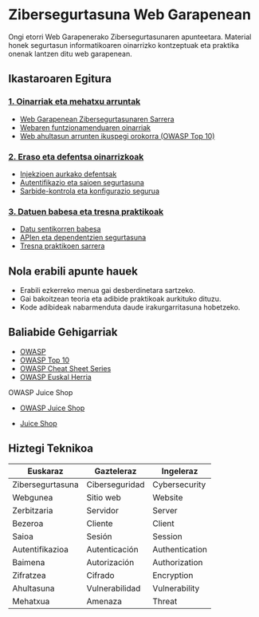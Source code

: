 # Zibersegurtasuna Web Garapenean

Ongi etorri Web Garapenerako Zibersegurtasunaren apunteetara. Material honek segurtasun informatikoaren oinarrizko kontzeptuak eta praktika onenak lantzen ditu web garapenean.

## Ikastaroaren Egitura

### [1. Oinarriak eta mehatxu arruntak](oinarriak_mehatxuak/sarrera/)
- [Web Garapenean Zibersegurtasunaren Sarrera](oinarriak_mehatxuak/sarrera/)
- [Webaren funtzionamenduaren oinarriak](oinarriak_mehatxuak/web_oinarriak/)
- [Web ahultasun arrunten ikuspegi orokorra (OWASP Top 10)](oinarriak_mehatxuak/owasp_top10/)

### [2. Eraso eta defentsa oinarrizkoak](eraso_defentsak/injekzioak/)
- [Injekzioen aurkako defentsak](eraso_defentsak/injekzioak/)
- [Autentifikazio eta saioen segurtasuna](eraso_defentsak/autentifikazioa/)
- [Sarbide-kontrola eta konfigurazio segurua](eraso_defentsak/sarbide_kontrola/)

### [3. Datuen babesa eta tresna praktikoak](datu_babesa/datu_sentikorrak/)
- [Datu sentikorren babesa](datu_babesa/datu_sentikorrak/)
- [APIen eta dependentzien segurtasuna](datu_babesa/api_segurtasuna/)
- [Tresna praktikoen sarrera](datu_babesa/tresnak/)

## Nola erabili apunte hauek

- Erabili ezkerreko menua gai desberdinetara sartzeko.
- Gai bakoitzean teoria eta adibide praktikoak aurkituko dituzu.
- Kode adibideak nabarmenduta daude irakurgarritasuna hobetzeko.


## Baliabide Gehigarriak

- <a href="https://owasp.org/" target="_blank">OWASP</a>
- <a href="https://owasp.org/www-project-top-ten/" target="_blank">OWASP Top 10</a>
- <a href="https://cheatsheetseries.owasp.org/" target="_blank">OWASP Cheat Sheet Series</a>
- <a href="https://owasp.org/www-chapter-euskal-herria/" target="_blank">OWASP Euskal Herria</a>

OWASP Juice Shop

- <a href="https://github.com/juice-shop/juice-shop" target="_blank">OWASP Juice Shop</a> 

- <a href="https://juice-shop.herokuapp.com/#/" target="_blank">Juice Shop</a>

## Hiztegi Teknikoa

| Euskaraz | Gazteleraz | Ingeleraz |
|----------|------------|-----------|
| Zibersegurtasuna | Ciberseguridad | Cybersecurity |
| Webgunea | Sitio web | Website |
| Zerbitzaria | Servidor | Server |
| Bezeroa | Cliente | Client |
| Saioa | Sesión | Session |
| Autentifikazioa | Autenticación | Authentication |
| Baimena | Autorización | Authorization |
| Zifratzea | Cifrado | Encryption |
| Ahultasuna | Vulnerabilidad | Vulnerability |
| Mehatxua | Amenaza | Threat |

